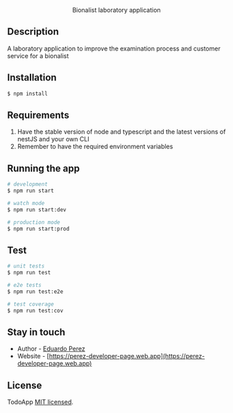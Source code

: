   <p align="center">Bionalist laboratory application</p>
   
 ## Description

A laboratory application to improve the examination process and customer service for a bionalist

## Installation

```bash
$ npm install
```

## Requirements

1. Have the stable version of node and typescript and the latest versions of nestJS and your own CLI
2. Remember to have the required environment variables

## Running the app

```bash
# development
$ npm run start

# watch mode
$ npm run start:dev

# production mode
$ npm run start:prod
```

## Test

```bash
# unit tests
$ npm run test

# e2e tests
$ npm run test:e2e

# test coverage
$ npm run test:cov
```

## Stay in touch

- Author - [Eduardo Perez](a.eduardoperez.fp2019@gmail.com)
- Website - [https://perez-developer-page.web.app](https://perez-developer-page.web.app)

## License

TodoApp [MIT licensed](LICENSE).
